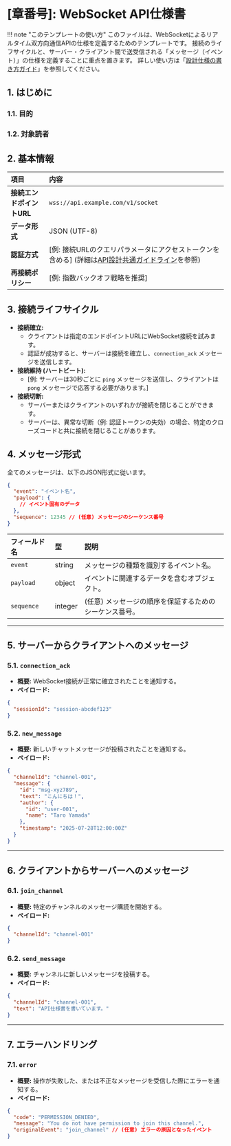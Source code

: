 # [章番号]: WebSocket API仕様書

!!! note "このテンプレートの使い方"
このファイルは、WebSocketによるリアルタイム双方向通信APIの仕様を定義するためのテンプレートです。
接続のライフサイクルと、サーバー・クライアント間で送受信される「メッセージ（イベント）」の仕様を定義することに重点を置きます。
詳しい使い方は「[設計仕様の書き方ガイド](ここにガイドへのパスを記述してください)」を参照してください。

## 1. はじめに

### 1.1. 目的

<!-- このWebSocket APIが提供するリアルタイム機能と、その目的を簡潔に記述します。（例: リアルタイムチャット機能、共同編集機能など） -->

### 1.2. 対象読者

<!-- 例: フロントエンド開発者、モバイルアプリ開発者など -->

## 2. 基本情報

| 項目                      | 内容                                                                                                                                          |
| :------------------------ | :-------------------------------------------------------------------------------------------------------------------------------------------- |
| **接続エンドポイントURL** | `wss://api.example.com/v1/socket`                                                                                                             |
| **データ形式**            | JSON (UTF-8)                                                                                                                                  |
| **認証方式**              | [例: 接続URLのクエリパラメータにアクセストークンを含める] (詳細は[API設計共通ガイドライン](../API設計共通ガイドライン.md#1-認証・認可)を参照) |
| **再接続ポリシー**        | [例: 指数バックオフ戦略を推奨]                                                                                                                |

## 3. 接続ライフサイクル

- **接続確立:**
  - クライアントは指定のエンドポイントURLにWebSocket接続を試みます。
  - 認証が成功すると、サーバーは接続を確立し、`connection_ack` メッセージを送信します。
- **接続維持 (ハートビート):**
  - [例: サーバーは30秒ごとに `ping` メッセージを送信し、クライアントは `pong` メッセージで応答する必要があります。]
- **接続切断:**
  - サーバーまたはクライアントのいずれかが接続を閉じることができます。
  - サーバーは、異常な切断（例: 認証トークンの失効）の場合、特定のクローズコードと共に接続を閉じることがあります。

## 4. メッセージ形式

<!-- サーバーとクライアント間で送受信される全てのメッセージの共通フォーマットを定義します。 -->

全てのメッセージは、以下のJSON形式に従います。

```json
{
  "event": "イベント名",
  "payload": {
    // イベント固有のデータ
  },
  "sequence": 12345 // (任意) メッセージのシーケンス番号
}
```

| フィールド名 | 型      | 説明                                                    |
| :----------- | :------ | :------------------------------------------------------ |
| `event`      | string  | メッセージの種類を識別するイベント名。                  |
| `payload`    | object  | イベントに関連するデータを含むオブジェクト。            |
| `sequence`   | integer | (任意) メッセージの順序を保証するためのシーケンス番号。 |

---

## 5. サーバーからクライアントへのメッセージ

<!-- サーバーがクライアントに送信するメッセージ（イベント）をリストアップします。 -->

### 5.1. `connection_ack`

- **概要:** WebSocket接続が正常に確立されたことを通知する。
- **ペイロード:**

```json
{
  "sessionId": "session-abcdef123"
}
```

### 5.2. `new_message`

- **概要:** 新しいチャットメッセージが投稿されたことを通知する。
- **ペイロード:**

```json
{
  "channelId": "channel-001",
  "message": {
    "id": "msg-xyz789",
    "text": "こんにちは！",
    "author": {
      "id": "user-001",
      "name": "Taro Yamada"
    },
    "timestamp": "2025-07-28T12:00:00Z"
  }
}
```

---

## 6. クライアントからサーバーへのメッセージ

<!-- クライアントがサーバーに送信するメッセージ（イベント）をリストアップします。 -->

### 6.1. `join_channel`

- **概要:** 特定のチャンネルのメッセージ購読を開始する。
- **ペイロード:**

```json
{
  "channelId": "channel-001"
}
```

### 6.2. `send_message`

- **概要:** チャンネルに新しいメッセージを投稿する。
- **ペイロード:**

```json
{
  "channelId": "channel-001",
  "text": "API仕様書を書いています。"
}
```

---

## 7. エラーハンドリング

<!-- サーバーがエラーを通知する際のメッセージ形式を定義します。詳細は[API設計共通ガイドライン](../API設計共通ガイドライン.md#2-エラー設計)を参照してください。 -->

### 7.1. `error`

- **概要:** 操作が失敗した、または不正なメッセージを受信した際にエラーを通知する。
- **ペイロード:**

```json
{
  "code": "PERMISSION_DENIED",
  "message": "You do not have permission to join this channel.",
  "originalEvent": "join_channel" // (任意) エラーの原因となったイベント
}
```
